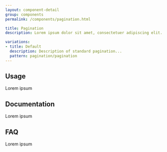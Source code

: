 ```yaml
---
layout: component-detail
group: components
permalink: /components/pagination.html

title: Pagination
description: Lorem ipsum dolor sit amet, consectetuer adipiscing elit. Aliquam ante. Nulla pulvinar eleifend sem. Sed vel lectus. Donec odio tempus molestie, porttitor ut, iaculis quis, sem. Nullam lectus justo, vulputate eget mollis sed, tempor sed magna. Aenean fermentum risus id tortor. Vivamus porttitor turpis ac leo.

variations:
- title: Default
  description: Description of standard pagination...
  pattern: pagination/pagination
---
```


## Usage

Lorem ipsum

## Documentation

Lorem ipsum

## FAQ

Lorem ipsum
